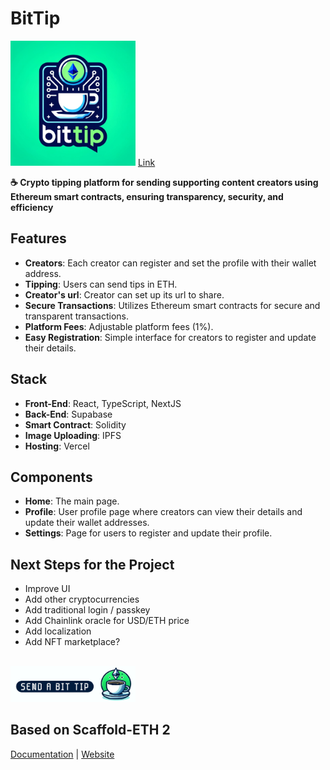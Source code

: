 #  BitTip

<img src="https://github.com/Paul-Sizon/BitTip/blob/main/packages/nextjs/public/thumbnail.jpeg" width="200">
 <a href="https://www.bittip.id/">Link</a>

**☕️ Crypto tipping platform for sending supporting content creators using Ethereum smart contracts, ensuring transparency, security, and efficiency**

## Features
- **Creators**: Each creator can register and set the profile with their wallet address.
- **Tipping**: Users can send tips in ETH.
- **Creator's url**: Creator can set up its url to share.
- **Secure Transactions**: Utilizes Ethereum smart contracts for secure and transparent transactions.
- **Platform Fees**: Adjustable platform fees (1%).
- **Easy Registration**: Simple interface for creators to register and update their details.

## Stack
- **Front-End**: React, TypeScript, NextJS
- **Back-End**: Supabase
- **Smart Contract**: Solidity
- **Image Uploading**: IPFS
- **Hosting**: Vercel

## Components
- **Home**: The main page.
- **Profile**: User profile page where creators can view their details and update their wallet addresses.
- **Settings**: Page for users to register and update their profile.


## Next Steps for the Project
- Improve UI
- Add other cryptocurrencies
- Add traditional login / passkey
- Add Chainlink oracle for USD/ETH price
- Add localization
- Add NFT marketplace?

##

[<img src="https://github.com/Paul-Sizon/BitTip/blob/main/packages/nextjs/public/logo_integration.png" width="200">](https://bittip.id/Pavel)

##  Based on Scaffold-ETH 2
<a href="https://docs.scaffoldeth.io">Documentation</a> |
<a href="https://scaffoldeth.io">Website</a>
